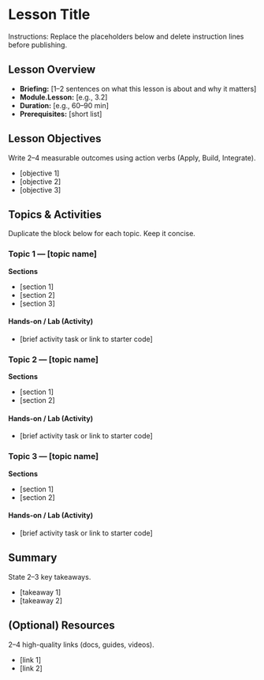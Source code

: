# Lesson Title
Instructions: Replace the placeholders below and delete instruction lines before publishing.

## Lesson Overview
- **Briefing:** [1–2 sentences on what this lesson is about and why it matters]
- **Module.Lesson:** [e.g., 3.2]
- **Duration:** [e.g., 60–90 min]
- **Prerequisites:** [short list]

## Lesson Objectives
Write 2–4 measurable outcomes using action verbs (Apply, Build, Integrate).
- [objective 1]
- [objective 2]
- [objective 3]

## Topics & Activities
Duplicate the block below for each topic. Keep it concise.

### Topic 1 — [topic name]
**Sections**
- [section 1]
- [section 2]
- [section 3]

#### Hands-on / Lab (Activity)
- [brief activity task or link to starter code]

### Topic 2 — [topic name]
**Sections**
- [section 1]
- [section 2]

#### Hands-on / Lab (Activity)
- [brief activity task or link to starter code]

### Topic 3 — [topic name]
**Sections**
- [section 1]
- [section 2]

#### Hands-on / Lab (Activity)
- [brief activity task or link to starter code]

## Summary
State 2–3 key takeaways.
- [takeaway 1]
- [takeaway 2]

## (Optional) Resources
2–4 high-quality links (docs, guides, videos).
- [link 1]
- [link 2]
